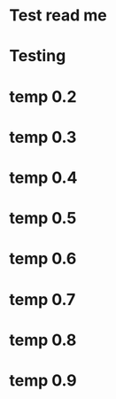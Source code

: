 # Test read me
# Testing
# temp 0.2
# temp 0.3
# temp 0.4
# temp 0.5
# temp 0.6
# temp 0.7
# temp 0.8
# temp 0.9
